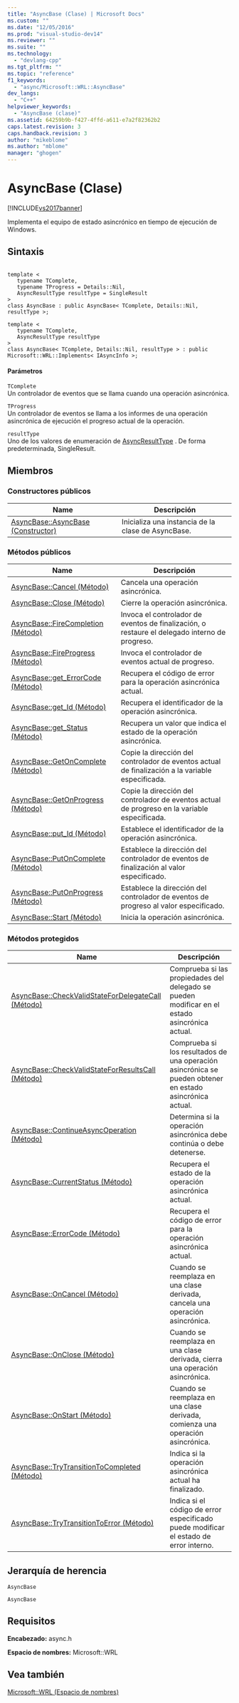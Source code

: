 ```yaml
---
title: "AsyncBase (Clase) | Microsoft Docs"
ms.custom: ""
ms.date: "12/05/2016"
ms.prod: "visual-studio-dev14"
ms.reviewer: ""
ms.suite: ""
ms.technology: 
  - "devlang-cpp"
ms.tgt_pltfrm: ""
ms.topic: "reference"
f1_keywords: 
  - "async/Microsoft::WRL::AsyncBase"
dev_langs: 
  - "C++"
helpviewer_keywords: 
  - "AsyncBase (clase)"
ms.assetid: 64259b9b-f427-4ffd-a611-e7a2f82362b2
caps.latest.revision: 3
caps.handback.revision: 3
author: "mikeblome"
ms.author: "mblome"
manager: "ghogen"
---
```

# AsyncBase (Clase)
[!INCLUDE[vs2017banner](../assembler/inline/includes/vs2017banner.md)]

Implementa el equipo de estado asincrónico en tiempo de ejecución de Windows.  
  
## Sintaxis  
  
```  
  
template <  
   typename TComplete,  
   typename TProgress = Details::Nil,  
   AsyncResultType resultType = SingleResult  
>  
class AsyncBase : public AsyncBase< TComplete, Details::Nil, resultType >;  
  
template <  
   typename TComplete,  
   AsyncResultType resultType  
>  
class AsyncBase< TComplete, Details::Nil, resultType > : public Microsoft::WRL::Implements< IAsyncInfo >;  
```  
  
#### Parámetros  
 `TComplete`  
 Un controlador de eventos que se llama cuando una operación asincrónica.  
  
 `TProgress`  
 Un controlador de eventos se llama a los informes de una operación asincrónica de ejecución el progreso actual de la operación.  
  
 `resultType`  
 Uno de los valores de enumeración de [AsyncResultType](../windows/asyncresulttype-enumeration.md) .  De forma predeterminada, SingleResult.  
  
## Miembros  
  
### Constructores públicos  
  
|Name|Descripción|  
|----------|-----------------|  
|[AsyncBase::AsyncBase \(Constructor\)](../windows/asyncbase-asyncbase-constructor.md)|Inicializa una instancia de la clase de AsyncBase.|  
  
### Métodos públicos  
  
|Name|Descripción|  
|----------|-----------------|  
|[AsyncBase::Cancel \(Método\)](../Topic/AsyncBase::Cancel%20Method.md)|Cancela una operación asincrónica.|  
|[AsyncBase::Close \(Método\)](../windows/asyncbase-close-method.md)|Cierre la operación asincrónica.|  
|[AsyncBase::FireCompletion \(Método\)](../windows/asyncbase-firecompletion-method.md)|Invoca el controlador de eventos de finalización, o restaure el delegado interno de progreso.|  
|[AsyncBase::FireProgress \(Método\)](../windows/asyncbase-fireprogress-method.md)|Invoca el controlador de eventos actual de progreso.|  
|[AsyncBase::get\_ErrorCode \(Método\)](../windows/asyncbase-get-errorcode-method.md)|Recupera el código de error para la operación asincrónica actual.|  
|[AsyncBase::get\_Id \(Método\)](../windows/asyncbase-get-id-method.md)|Recupera el identificador de la operación asincrónica.|  
|[AsyncBase::get\_Status \(Método\)](../Topic/AsyncBase::get_Status%20Method.md)|Recupera un valor que indica el estado de la operación asincrónica.|  
|[AsyncBase::GetOnComplete \(Método\)](../windows/asyncbase-getoncomplete-method.md)|Copie la dirección del controlador de eventos actual de finalización a la variable especificada.|  
|[AsyncBase::GetOnProgress \(Método\)](../windows/asyncbase-getonprogress-method.md)|Copie la dirección del controlador de eventos actual de progreso en la variable especificada.|  
|[AsyncBase::put\_Id \(Método\)](../windows/asyncbase-put-id-method.md)|Establece el identificador de la operación asincrónica.|  
|[AsyncBase::PutOnComplete \(Método\)](../windows/asyncbase-putoncomplete-method.md)|Establece la dirección del controlador de eventos de finalización al valor especificado.|  
|[AsyncBase::PutOnProgress \(Método\)](../windows/asyncbase-putonprogress-method.md)|Establece la dirección del controlador de eventos de progreso al valor especificado.|  
|[AsyncBase::Start \(Método\)](../windows/asyncbase-start-method.md)|Inicia la operación asincrónica.|  
  
### Métodos protegidos  
  
|Name|Descripción|  
|----------|-----------------|  
|[AsyncBase::CheckValidStateForDelegateCall \(Método\)](../windows/asyncbase-checkvalidstatefordelegatecall-method.md)|Comprueba si las propiedades del delegado se pueden modificar en el estado asincrónica actual.|  
|[AsyncBase::CheckValidStateForResultsCall \(Método\)](../windows/asyncbase-checkvalidstateforresultscall-method.md)|Comprueba si los resultados de una operación asincrónica se pueden obtener en estado asincrónica actual.|  
|[AsyncBase::ContinueAsyncOperation \(Método\)](../Topic/AsyncBase::ContinueAsyncOperation%20Method.md)|Determina si la operación asincrónica debe continúa o debe detenerse.|  
|[AsyncBase::CurrentStatus \(Método\)](../Topic/AsyncBase::CurrentStatus%20Method.md)|Recupera el estado de la operación asincrónica actual.|  
|[AsyncBase::ErrorCode \(Método\)](../windows/asyncbase-errorcode-method.md)|Recupera el código de error para la operación asincrónica actual.|  
|[AsyncBase::OnCancel \(Método\)](../windows/asyncbase-oncancel-method.md)|Cuando se reemplaza en una clase derivada, cancela una operación asincrónica.|  
|[AsyncBase::OnClose \(Método\)](../windows/asyncbase-onclose-method.md)|Cuando se reemplaza en una clase derivada, cierra una operación asincrónica.|  
|[AsyncBase::OnStart \(Método\)](../windows/asyncbase-onstart-method.md)|Cuando se reemplaza en una clase derivada, comienza una operación asincrónica.|  
|[AsyncBase::TryTransitionToCompleted \(Método\)](../windows/asyncbase-trytransitiontocompleted-method.md)|Indica si la operación asincrónica actual ha finalizado.|  
|[AsyncBase::TryTransitionToError \(Método\)](../windows/asyncbase-trytransitiontoerror-method.md)|Indica si el código de error especificado puede modificar el estado de error interno.|  
  
## Jerarquía de herencia  
 `AsyncBase`  
  
 `AsyncBase`  
  
## Requisitos  
 **Encabezado:** async.h  
  
 **Espacio de nombres:** Microsoft::WRL  
  
## Vea también  
 [Microsoft::WRL \(Espacio de nombres\)](../windows/microsoft-wrl-namespace.md)